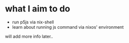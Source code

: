 # what I aim to do 
- run p5js via nix-shell
- learn about running js command via nixos' environment


will add more info later..
